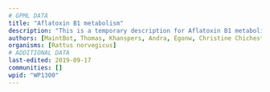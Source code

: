 ```yaml
---
# GPML DATA
title: "Aflatoxin B1 metabolism"
description: "This is a temporary description for Aflatoxin B1 metabolism"
authors: [MaintBot, Thomas, Khanspers, Andra, Egonw, Christine Chichester]
organisms: [Rattus norvegicus]
# ADDITIONAL DATA
last-edited: 2019-09-17
communities: []
wpid: "WP1300"
---
```

